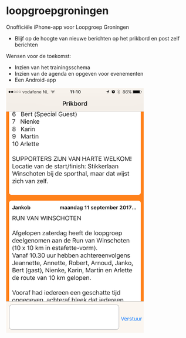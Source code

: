 # loopgroepgroningen
Onofficiële iPhone-app voor Loopgroep Groningen

- Blijf op de hoogte van nieuwe berichten op het prikbord en post zelf berichten

Wensen voor de toekomst:
- Inzien van het trainingsschema
- Inzien van de agenda en opgeven voor evenementen
- Een Android-app

![screenshot](https://raw.githubusercontent.com/mvollebregt/loopgroepgroningen-ios/master/docs/screenshot.png "screenshot")
